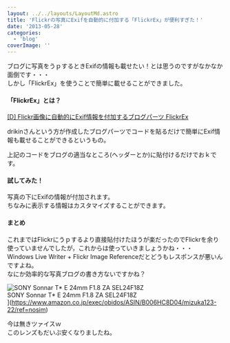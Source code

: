 ```yaml
---
layout: ../../layouts/LayoutMd.astro
title: 'Flickrの写真にExifを自動的に付加する「FlickrEx」が便利すぎた！'
date: '2013-05-28'
categories:
  - 'blog'
coverImage: ''
---
```


ブログに写真をうｐするときExifの情報も載せたい！とは思うのですがなかなか面倒です・・・  
しかし「FlickrEx」を使うことで簡単に載せることができました。

#### 「FlickrEx」とは？

[\[D\] Flickr画像に自動的にExif情報を付加するブログパーツ FlickrEx](http://blog.drikin.com/2013/02/flickrex.html)

drikinさんという方が作成したブログパーツでコードを貼るだけで簡単にExif情報も載せることができるというもの。

> <script type="text/javascript">  
>     //var FLICKREX\_API\_KEY = "18c9f79a96fd34c3b3f16a93fb0a5d3c";  
>     //var FLICKREX\_EXIF\_FORMAT = "%camera% / %Focal Length% / f/%aperture% / ISO %ISO Speed% / %Exposure% sec / %Exposure Bias% EV / %Software%";  
>     //var FLICKREX\_EXIF\_JQUERY\_SELECTOR = "#content img";  
> </script>
> <script>(window.jQuery && parseFloat(window.jQuery().jquery) > 1.5) || document.write('<script src="//flickrex.drikin.com/stable/vendor/jquery-1.9.0.min.js"><\\/script>')</script>
> <script src="//flickrex.drikin.com/stable/flickrex.min.js"></script>
> <script src="//flickrex.drikin.com/stable/exifex.min.js"></script>

上記のコードをブログの適当なところ(ヘッダーとか)に貼付けるだけでおｋです。

#### 試してみた！

写真の下にExifの情報が付加されます。  
ちなみに表示する情報はカスタマイズすることができます。

#### まとめ

これまではFlickrにうｐするより直接貼付けたほうが楽だったのでFlickrを余り使っていませんでしたが，これからは使っていきましょうかね・・・  
Windows Live Writer + Flickr Image Referenceだとどうもレスポンスが悪いんですよね。  
なにか効率的な写真ブログの書き方ないですかね？

![SONY Sonnar T* E 24mm F1.8 ZA SEL24F18Z](/archive/images/410KeggzDDL._SL160_.jpg)  
SONY Sonnar T\* E 24mm F1.8 ZA SEL24F18Z  
](https://www.amazon.co.jp/exec/obidos/ASIN/B006HC8D04/mizuka123-22/ref=nosim)

今は無きツァイスｗ  
このレンズもだいぶ安くなりましたね。
